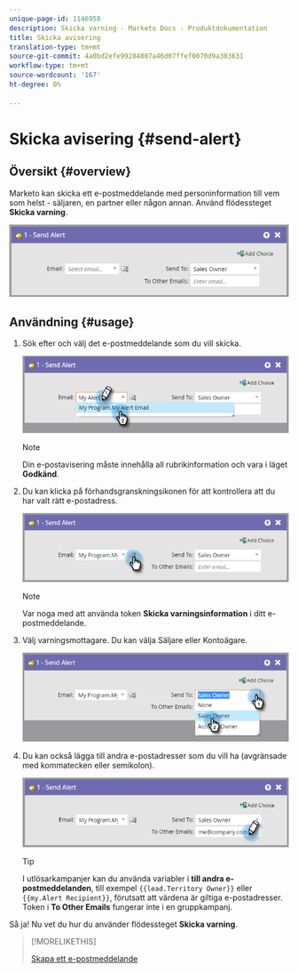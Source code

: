 ```yaml
---
unique-page-id: 1146958
description: Skicka varning - Marketo Docs - Produktdokumentation
title: Skicka avisering
translation-type: tm+mt
source-git-commit: 4a0bd2efe99284807a46d07ffef0070d9a303631
workflow-type: tm+mt
source-wordcount: '167'
ht-degree: 0%

---
```



# Skicka avisering {#send-alert}

## Översikt {#overview}

Marketo kan skicka ett e-postmeddelande med personinformation till vem som helst - säljaren, en partner eller någon annan. Använd flödessteget **Skicka varning**.

![](assets/one-1.png)

## Användning {#usage}

1. Sök efter och välj det e-postmeddelande som du vill skicka.

   ![](assets/two-1.png)

   >[!NOTE]
   >
   >Din e-postavisering måste innehålla all rubrikinformation och vara i läget **Godkänd**.

1. Du kan klicka på förhandsgranskningsikonen för att kontrollera att du har valt rätt e-postadress.

   ![](assets/three-1.png)

   >[!NOTE]
   >
   >Var noga med att använda token **Skicka varningsinformation** i ditt e-postmeddelande.

1. Välj varningsmottagare. Du kan välja Säljare eller Kontoägare.

   ![](assets/four-2.png)

1. Du kan också lägga till andra e-postadresser som du vill ha (avgränsade med kommatecken eller semikolon).

   ![](assets/five.png)

   >[!TIP]
   >
   >I utlösarkampanjer kan du använda variabler i **till andra e-postmeddelanden**, till exempel `{{lead.Territory Owner}}` eller `{{my.Alert Recipient}}`, förutsatt att värdena är giltiga e-postadresser. Token i **To Other Emails** fungerar inte i en gruppkampanj.

Så ja! Nu vet du hur du använder flödessteget **Skicka varning**.

>[!MORELIKETHIS]
>
>[Skapa ett e-postmeddelande](/help/marketo/product-docs/email-marketing/general/creating-an-email/create-an-email.md)

